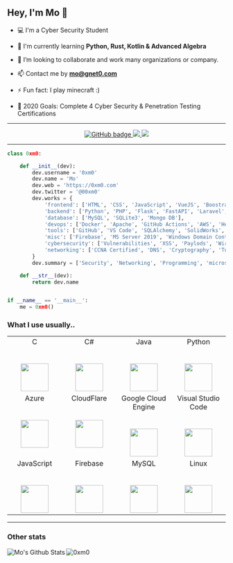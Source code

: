 ## Hey, I'm Mo 👋

- 💻 I'm a Cyber Security Student
- 🌱 I'm currently learning **Python, Rust, Kotlin & Advanced Algebra**
- 👯 I’m looking to collaborate and work many organizations or company.
- 📫 Contact me by **mo@gnet0.com**
- ⚡ Fun fact: I play minecraft :)

- 🥅 2020 Goals: Complete 4 Cyber Security & Penetration Testing Certifications

---


<p align="center">
  <a href="https://github.com/0xm0?tab=followers">
    <img src="https://img.shields.io/github/followers/0xm0?label=Followers&logo=GitHub&style=for-the-badge" alt="GitHub badge" />
  </a>
  <a href="http://twitter.com/00xm0">
    <img src="https://img.shields.io/twitter/follow/00xm0?label=Twitter&logo=twitter&style=for-the-badge" />
  </a>
  <a href="https://discord.gg/QKcTYBc">
    <img src="https://img.shields.io/discord/648558055964803085?logo=discord&style=for-the-badge" />
  </a>
</p>

---
```python
class 0xm0:

    def __init__(dev):
        dev.username = '0xm0'
        dev.name = 'Mo'
        dev.web = 'https://0xm0.com'
        dev.twitter = '@00xm0'
        dev.works = {
            'frontend': ['HTML', 'CSS', 'JavaScript', 'VueJS', 'Boostrap', 'TailWind'],
            'backend': ['Python', 'PHP', 'Flask', 'FastAPI', 'Laravel', 'NodeJS'],
            'database': ['MySQL', 'SQLite3', 'Mongo DB'],
            'devops': ['Docker', 'Apache', 'GitHub Actions', 'AWS', 'Heroku'],
            'tools': ['GitHub', 'VS Code', 'SQLAlchemy', 'SolidWorks', 'Redis'],
            'misc': ['Firebase', 'MS Server 2019', 'Windows Domain Controller', 'GNU/Linux']
            'cybersecurity': ['Vulnerabilities', 'XSS', 'Paylods', 'Wireless', 'RATS', 'Kali', 'ParrotOS']
            'networking': ['CCNA Certified', 'DNS', 'Cryptography', 'Tunneling', 'VPN']
        }
        dev.summary = ['Security', 'Networking', 'Programming', 'microservices']

    def __str__(dev):
        return dev.name


if __name__ == '__main__':
    me = 0xm0()
```

<!-- ### Connect with me: -->
### What  I use usually..

<table>
  <tbody>
    <tr valign="top">
      <td width="25%" align="center">
        <span>C</span><br><br><br>
        <img height="64px" src="https://cdn.svgporn.com/logos/c.svg">
      </td>
      <td width="25%" align="center">
        <span>C#</span><br><br><br>
        <img height="64px" src="https://cdn.svgporn.com/logos/c-sharp.svg">
      </td>
      <td width="25%" align="center">
        <span>Java</span><br><br><br>
        <img height="64px" src="https://cdn.svgporn.com/logos/java.svg">
      </td>
      <td width="25%" align="center">
        <span>Python</span><br><br><br>
        <img height="64px" src="https://cdn.svgporn.com/logos/python.svg">
      </td>
    </tr>
    <tr valign="top">
      <td width="25%" align="center">
        <span>Azure</span><br><br><br>
        <img height="64px" src="https://www.vectorlogo.zone/logos/microsoft_azure/microsoft_azure-icon.svg">
      </td>
      <td width="25%" align="center">
        <span>CloudFlare</span><br><br><br>
        <img height="64px" src="https://www.vectorlogo.zone/logos/cloudflare/cloudflare-icon.svg">
      </td>
      <td width="25%" align="center">
        <span>Google Cloud Engine</span><br><br><br>
        <img height="64px" src="https://www.vectorlogo.zone/logos/google_cloud/google_cloud-icon.svg">
      </td>
        <td width="25%" align="center">
        <span>Visual Studio Code</span><br><br><br>
        <img height="64px" src="https://cdn.svgporn.com/logos/visual-studio-code.svg">
      </td>
    </tr>
        <tr valign="top">
      <td width="25%" align="center">
        <span>JavaScript</span><br><br><br>
        <img height="64px" src="https://www.vectorlogo.zone/logos/javascript/javascript-icon.svg">
      </td>
      <td width="25%" align="center">
        <span>Firebase</span><br><br><br>
        <img height="64px" src="https://www.vectorlogo.zone/logos/firebase/firebase-icon.svg">
      </td>
      <td width="25%" align="center">
        <span>MySQL</span><br><br><br>
        <img height="64px" src="https://devicons.github.io/devicon/devicon.git/icons/mysql/mysql-original-wordmark.svg">
      </td>
        <td width="25%" align="center">
        <span>Linux</span><br><br><br>
        <img height="64px" src="https://devicons.github.io/devicon/devicon.git/icons/linux/linux-original.svg">
      </td>
    </tr>

  </tbody>
</table>

---
### Other stats
<img align="left" alt="Mo's Github Stats" src="https://github-readme-stats.vercel.app/api?username=0xm0&show_icons=true&hide_border=true&theme=vision-friendly-dark" />



<p>
<img align="left" src="https://github-readme-stats.vercel.app/api/top-langs/?username=0xm0&hide=html" alt="0xm0" />
</p>

